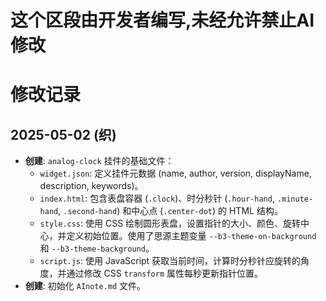 # 这个区段由开发者编写,未经允许禁止AI修改

# 修改记录

## 2025-05-02 (织)
*   **创建**: `analog-clock` 挂件的基础文件：
    *   `widget.json`: 定义挂件元数据 (name, author, version, displayName, description, keywords)。
    *   `index.html`: 包含表盘容器 (`.clock`)、时分秒针 (`.hour-hand`, `.minute-hand`, `.second-hand`) 和中心点 (`.center-dot`) 的 HTML 结构。
    *   `style.css`: 使用 CSS 绘制圆形表盘，设置指针的大小、颜色、旋转中心，并定义初始位置。使用了思源主题变量 `--b3-theme-on-background` 和 `--b3-theme-background`。
    *   `script.js`: 使用 JavaScript 获取当前时间，计算时分秒针应旋转的角度，并通过修改 CSS `transform` 属性每秒更新指针位置。
*   **创建**: 初始化 `AInote.md` 文件。 